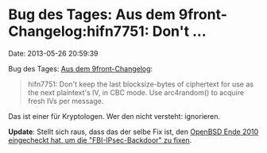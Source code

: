 Bug des Tages: Aus dem 9front-Changelog:hifn7751: Don't \...
============================================================

Date: 2013-05-26 20:59:39

Bug des Tages: [Aus dem
9front-Changelog](http://ninetimes.cat-v.org/news/2013/05/20/0/2):

> hifn7751: Don't keep the last blocksize-bytes of ciphertext for use as
> the next plaintext's IV, in CBC mode. Use arc4random() to acquire
> fresh IVs per message.

Das ist einer für Kryptologen. Wer den nicht versteht: ignorieren.

**Update**: Stellt sich raus, dass das der selbe Fix ist, den [OpenBSD
Ende 2010 eingecheckt hat, um die \"FBI-IPsec-Backdoor\" zu
fixen](https://lwn.net/Articles/420858/).
